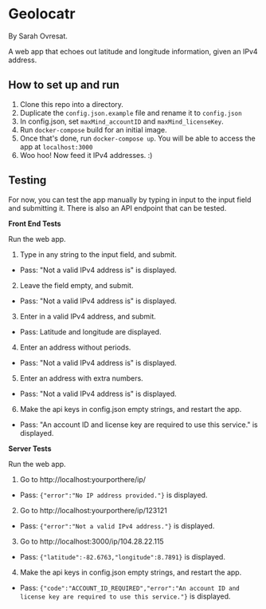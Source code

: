 # Geolocatr
By Sarah Ovresat.

A web app that echoes out latitude and longitude information, given an IPv4 address.

## How to set up and run
1. Clone this repo into a directory.
2. Duplicate the `config.json.example` file and rename it to `config.json`
3. In config.json, set `maxMind_accountID` and `maxMind_licenseKey`.
4. Run `docker-compose` build for an initial image.
5. Once that's done, run `docker-compose up`. You will be able to access the app at `localhost:3000`
6. Woo hoo! Now feed it IPv4 addresses. :)

## Testing
For now, you can test the app manually by typing in input to the input field and submitting it.
There is also an API endpoint that can be tested.

**Front End Tests**

Run the web app.

1. Type in any string to the input field, and submit.
 - Pass: "Not a valid IPv4 address is" is displayed.
2. Leave the field empty, and submit.
  - Pass: "Not a valid IPv4 address is" is displayed.
3. Enter in a valid IPv4 address, and submit.
  - Pass: Latitude and longitude are displayed.
4. Enter an address without periods.
  - Pass: "Not a valid IPv4 address is" is displayed.
5. Enter an address with extra numbers.
  - Pass: "Not a valid IPv4 address is" is displayed.
6. Make the api keys in config.json empty strings, and restart the app.
  - Pass: "An account ID and license key are required to use this service." is displayed.


**Server Tests**

Run the web app.

1. Go to http://localhost:yourporthere/ip/
  - Pass: `{"error":"No IP address provided."}` is displayed.
2. Go to http://localhost:yourporthere/ip/123121
  - Pass: `{"error":"Not a valid IPv4 address."}` is displayed.
3. Go to http://localhost:3000/ip/104.28.22.115
  - Pass: `{"latitude":-82.6763,"longitude":8.7891}` is displayed.
4. Make the api keys in config.json empty strings, and restart the app.
  - Pass: `{"code":"ACCOUNT_ID_REQUIRED","error":"An account ID and license key are required to use this service."}` is displayed.
